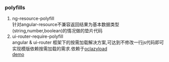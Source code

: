 ### polyfills

1. ng-resource-polyfill  
    针对angular-resource不兼容返回结果为基本数据类型(string,number,boolean)的情况做的垫片代码
2. ui-router-require-polyfill   
    angular & ui-router 框架下的按需加载解决方案,可达到不修改一行js代码即可实现模版依赖按需加载的需求.依赖于[oclazyload](https://github.com/ocombe/ocLazyLoad)  
    [demo](http://159.203.248.99/angular-utils/polyfills/demo/index.html)